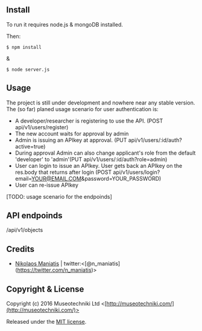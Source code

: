 
## Install
To run it requires node.js & mongoDB installed.

Then:

```
$ npm install
```
&
```
$ node server.js
```
## Usage  

The project is still under development and nowhere near any stable version. The (so far) planed usage scenario for user authentication is:
- A developer/researcher is registering to use the API. (POST api/v1/users/register)
- The new account waits for approval by admin
- Admin is issuing an APIkey at approval. (PUT api/v1/users/:id/auth?active=true)
- During approval Admin can also change applicant's role from the default 'developer' to 'admin'(PUT api/v1/users/:id/auth?role=admin)
- User can login to issue an APIkey. User gets back an APIkey on the res.body that returns after login (POST api/v1/users/login?email=YOUR@EMAIL.COM&password=YOUR_PASSWORD)
- User can re-issue APIkey

[TODO: usage scenario for the endpoinds]

## API endpoinds

 /api/v1/objects

## Credits

- [Nikolaos Maniatis](https://github.com/nikmaniatis) | twitter:<[@n_maniatis] (https://twitter.com/n_maniatis)>

## Copyright & License

Copyright (c) 2016 Museotechniki Ltd <[http://museotechniki.com/](http://museotechniki.com/)>

Released under the [MIT license](LICENSE.md).
